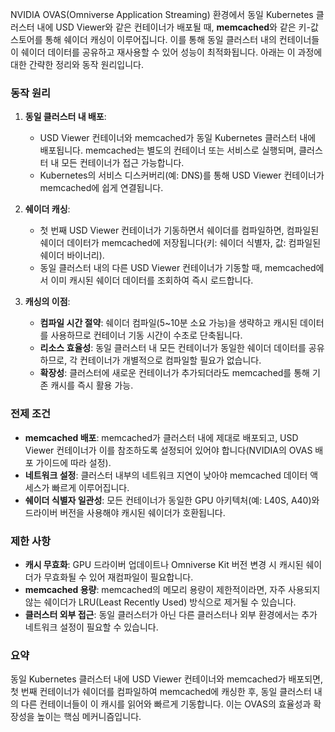 NVIDIA OVAS(Omniverse Application Streaming) 환경에서 동일 Kubernetes 클러스터 내에 USD Viewer와 같은 컨테이너가 배포될 때, 
**memcached**와 같은 키-값 스토어를 통해 쉐이더 캐싱이 이루어집니다. 이를 통해 동일 클러스터 내의 컨테이너들이 쉐이더 데이터를 공유하고 재사용할 수 있어 성능이 최적화됩니다.
아래는 이 과정에 대한 간략한 정리와 동작 원리입니다.

### 동작 원리
1. **동일 클러스터 내 배포**:
   - USD Viewer 컨테이너와 memcached가 동일 Kubernetes 클러스터 내에 배포됩니다. memcached는 별도의 컨테이너 또는 서비스로 실행되며, 클러스터 내 모든 컨테이너가 접근 가능합니다.
   - Kubernetes의 서비스 디스커버리(예: DNS)를 통해 USD Viewer 컨테이너가 memcached에 쉽게 연결됩니다.

2. **쉐이더 캐싱**:
   - 첫 번째 USD Viewer 컨테이너가 기동하면서 쉐이더를 컴파일하면, 컴파일된 쉐이더 데이터가 memcached에 저장됩니다(키: 쉐이더 식별자, 값: 컴파일된 쉐이더 바이너리).
   - 동일 클러스터 내의 다른 USD Viewer 컨테이너가 기동할 때, memcached에서 이미 캐시된 쉐이더 데이터를 조회하여 즉시 로드합니다.

3. **캐싱의 이점**:
   - **컴파일 시간 절약**: 쉐이더 컴파일(5~10분 소요 가능)을 생략하고 캐시된 데이터를 사용하므로 컨테이너 기동 시간이 수초로 단축됩니다.
   - **리소스 효율성**: 동일 클러스터 내 모든 컨테이너가 동일한 쉐이더 데이터를 공유하므로, 각 컨테이너가 개별적으로 컴파일할 필요가 없습니다.
   - **확장성**: 클러스터에 새로운 컨테이너가 추가되더라도 memcached를 통해 기존 캐시를 즉시 활용 가능.

### 전제 조건
- **memcached 배포**: memcached가 클러스터 내에 제대로 배포되고, USD Viewer 컨테이너가 이를 참조하도록 설정되어 있어야 합니다(NVIDIA의 OVAS 배포 가이드에 따라 설정).
- **네트워크 설정**: 클러스터 내부의 네트워크 지연이 낮아야 memcached 데이터 액세스가 빠르게 이루어집니다.
- **쉐이더 식별자 일관성**: 모든 컨테이너가 동일한 GPU 아키텍처(예: L40S, A40)와 드라이버 버전을 사용해야 캐시된 쉐이더가 호환됩니다.

### 제한 사항
- **캐시 무효화**: GPU 드라이버 업데이트나 Omniverse Kit 버전 변경 시 캐시된 쉐이더가 무효화될 수 있어 재컴파일이 필요합니다.
- **memcached 용량**: memcached의 메모리 용량이 제한적이라면, 자주 사용되지 않는 쉐이더가 LRU(Least Recently Used) 방식으로 제거될 수 있습니다.
- **클러스터 외부 접근**: 동일 클러스터가 아닌 다른 클러스터나 외부 환경에서는 추가 네트워크 설정이 필요할 수 있습니다.

### 요약
동일 Kubernetes 클러스터 내에 USD Viewer 컨테이너와 memcached가 배포되면, 첫 번째 컨테이너가 쉐이더를 컴파일하여 memcached에 캐싱한 후, 동일 클러스터 내의 다른 컨테이너들이 이 캐시를 읽어와 빠르게 기동합니다. 이는 OVAS의 효율성과 확장성을 높이는 핵심 메커니즘입니다.

